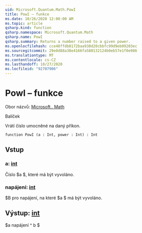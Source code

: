 ```yaml
---
uid: Microsoft.Quantum.Math.PowI
title: PowI – funkce
ms.date: 10/26/2020 12:00:00 AM
ms.topic: article
qsharp.kind: function
qsharp.namespace: Microsoft.Quantum.Math
qsharp.name: PowI
qsharp.summary: Returns a number raised to a given power.
ms.openlocfilehash: cce48ffdb8172baa938d20cbbfc99d9eb09203ec
ms.sourcegitcommit: 29e0d88a30e4166fa580132124b0eb57e1f0e986
ms.translationtype: MT
ms.contentlocale: cs-CZ
ms.lasthandoff: 10/27/2020
ms.locfileid: "92707906"
---
```

# <a name="powi-function"></a>PowI – funkce

Obor názvů: [Microsoft.. Math](xref:Microsoft.Quantum.Math)

Balíček [](https://nuget.org/packages/)


Vrátí číslo umocněné na daný příkon.

```qsharp
function PowI (a : Int, power : Int) : Int
```


## <a name="input"></a>Vstup

### <a name="a--int"></a>a: [int](xref:microsoft.quantum.lang-ref.int)

Číslo $a $, které má být vyvoláno.


### <a name="power--int"></a>napájení: [int](xref:microsoft.quantum.lang-ref.int)

$B pro napájení, na které $a $ má být vyvoláno.



## <a name="output--int"></a>Výstup: [int](xref:microsoft.quantum.lang-ref.int)

$a napájení ^ b $
